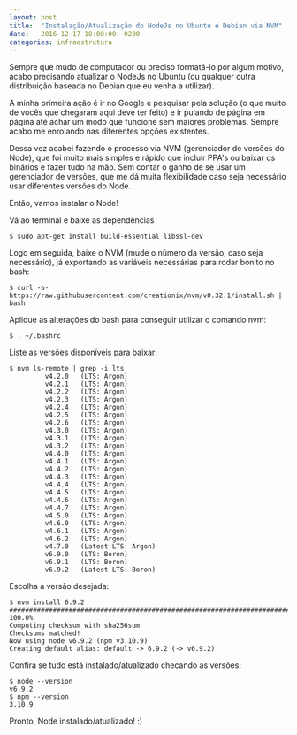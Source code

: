 ```yaml
---
layout: post
title:  "Instalação/Atualização do NodeJs no Ubuntu e Debian via NVM"
date:   2016-12-17 18:00:00 -0200
categories: infraestrutura
---
```

Sempre que mudo de computador ou preciso formatá-lo por algum motivo, acabo precisando atualizar o NodeJs no Ubuntu (ou qualquer outra distribuição baseada no Debian que eu venha a utilizar).

A minha primeira ação é ir no Google e pesquisar pela solução (o que muito de vocês que chegaram aqui deve ter feito) e ir pulando de página em página até achar um modo que funcione sem maiores problemas. Sempre acabo me enrolando nas diferentes opções existentes.

Dessa vez acabei fazendo o processo via NVM (gerenciador de versões do Node), que foi muito mais simples e rápido que incluir PPA's ou baixar os binários e fazer tudo na mão. Sem contar o ganho de se usar um gerenciador de versões, que me dá muita flexibilidade caso seja necessário usar diferentes versões do Node.

Então, vamos instalar o Node!

Vá ao terminal e baixe as dependências

```
$ sudo apt-get install build-essential libssl-dev
```

Logo em seguida, baixe o NVM (mude o número da versão, caso seja necessário), já exportando as variáveis necessárias para rodar bonito no bash:

 ```
$ curl -o- https://raw.githubusercontent.com/creationix/nvm/v0.32.1/install.sh | bash
 ```

 Aplique as alterações do bash para conseguir utilizar o comando nvm:

```
$ . ~/.bashrc
```

Liste as versões disponíveis para baixar:

```
$ nvm ls-remote | grep -i lts
         v4.2.0   (LTS: Argon)
         v4.2.1   (LTS: Argon)
         v4.2.2   (LTS: Argon)
         v4.2.3   (LTS: Argon)
         v4.2.4   (LTS: Argon)
         v4.2.5   (LTS: Argon)
         v4.2.6   (LTS: Argon)
         v4.3.0   (LTS: Argon)
         v4.3.1   (LTS: Argon)
         v4.3.2   (LTS: Argon)
         v4.4.0   (LTS: Argon)
         v4.4.1   (LTS: Argon)
         v4.4.2   (LTS: Argon)
         v4.4.3   (LTS: Argon)
         v4.4.4   (LTS: Argon)
         v4.4.5   (LTS: Argon)
         v4.4.6   (LTS: Argon)
         v4.4.7   (LTS: Argon)
         v4.5.0   (LTS: Argon)
         v4.6.0   (LTS: Argon)
         v4.6.1   (LTS: Argon)
         v4.6.2   (LTS: Argon)
         v4.7.0   (Latest LTS: Argon)
         v6.9.0   (LTS: Boron)
         v6.9.1   (LTS: Boron)
         v6.9.2   (Latest LTS: Boron)
```

Escolha a versão desejada:

```
$ nvm install 6.9.2
######################################################################## 100.0%
Computing checksum with sha256sum
Checksums matched!
Now using node v6.9.2 (npm v3.10.9)
Creating default alias: default -> 6.9.2 (-> v6.9.2)
```

Confira se tudo está instalado/atualizado checando as versões:

```
$ node --version
v6.9.2
$ npm --version
3.10.9
```


Pronto, Node instalado/atualizado! :)
